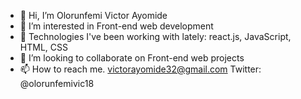 - 👋 Hi, I’m Olorunfemi Victor Ayomide
- 👀 I’m interested in Front-end web development
- 🌱 Technologies I've been working with lately: react.js, JavaScript, HTML, CSS
- 💞️ I’m looking to collaborate on Front-end web projects
- 📫 How to reach me. victorayomide32@gmail.com
                      Twitter: @olorunfemivic18

<!---
clefayomide/clefayomide is a ✨ special ✨ repository because its `README.md` (this file) appears on your GitHub profile.
You can click the Preview link to take a look at your changes.
--->
